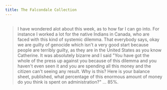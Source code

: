 ```yaml
---
title: The Falcondale Collection
---
```


## 
> I have wondered alot about this week, as to how far I can go into. For instance I worked a lot for the native Indians in Canada, who are faced with this kind of systemic dilemma. That everybody says, okay  we are guilty of genocide which isn't a very good start because people are terribly guilty, as they are in the United States as you know Catherine. 
> It was absolutely bizarre and I said "You have got the whole of the press up against you because of this dilemma and you haven't even seen it and you are spending all this money and the citizen can't seeing any result. Why is this? Here is your balance sheet, published, what percentage of this enormous amount of money do you think is  spent on administration?" ... 85%.
